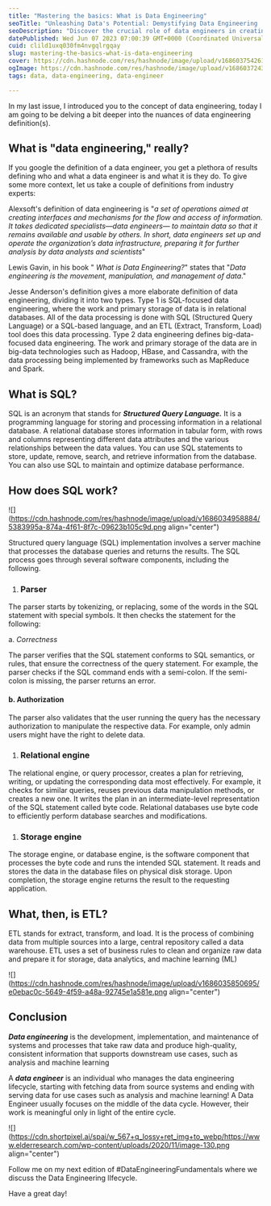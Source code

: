 ```yaml
---
title: "Mastering the basics: What is Data Engineering"
seoTitle: "Unleashing Data's Potential: Demystifying Data Engineering | Get Start"
seoDescription: "Discover the crucial role of data engineers in creating interfaces & mechanisms for efficient data flow and access. Learn how they set up & operate systems."
datePublished: Wed Jun 07 2023 07:00:39 GMT+0000 (Coordinated Universal Time)
cuid: clild1uxq030fm4nvgqlrgqay
slug: mastering-the-basics-what-is-data-engineering
cover: https://cdn.hashnode.com/res/hashnode/image/upload/v1686037542615/a5f9d65c-e997-43a8-a4cf-0643006d6564.png
ogImage: https://cdn.hashnode.com/res/hashnode/image/upload/v1686037243143/006a9094-4a59-4e79-a991-00d97b859a06.png
tags: data, data-engineering, data-engineer

---
```


In my last issue, I introduced you to the concept of data engineering, today I am going to be delving a bit deeper into the nuances of data engineering definition(s).

## What is "data engineering," really?

If you google the definition of a data engineer, you get a plethora of results defining who and what a data engineer is and what it is they do. To give some more context, let us take a couple of definitions from industry experts:

Alexsoft's definition of data engineering is "*a set of operations aimed at creating interfaces and mechanisms for the flow and access of information. It takes dedicated specialists—data engineers— to maintain data so that it remains available and usable by others. In short, data engineers set up and operate the organization’s data infrastructure, preparing it for further analysis by data analysts and scientists*"

Lewis Gavin, in his book " *What is Data Engineering?*" states that "*Data engineering is the movement, manipulation, and management of data*."

Jesse Anderson's definition gives a more elaborate definition of data engineering, dividing it into two types. Type 1 is SQL-focused data engineering, where the work and primary storage of data is in relational databases. All of the data processing is done with SQL (Structured Query Language) or a SQL-based language, and an ETL (Extract, Transform, Load) tool does this data processing. Type 2 data engineering defines big-data-focused data engineering. The work and primary storage of the data are in big-data technologies such as Hadoop, HBase, and Cassandra, with the data processing being implemented by frameworks such as MapReduce and Spark.

## **What is SQL?**

SQL is an acronym that stands for ***Structured Query Language.*** It is a programming language for storing and processing information in a relational database. A relational database stores information in tabular form, with rows and columns representing different data attributes and the various relationships between the data values. You can use SQL statements to store, update, remove, search, and retrieve information from the database. You can also use SQL to maintain and optimize database performance.

## **How does SQL work?**

![](https://cdn.hashnode.com/res/hashnode/image/upload/v1686034958884/5383995a-874a-4f61-8f7c-09623b105c9d.png align="center")

Structured query language (SQL) implementation involves a server machine that processes the database queries and returns the results. The SQL process goes through several software components, including the following.

1. ### **Parser**
    

The parser starts by tokenizing, or replacing, some of the words in the SQL statement with special symbols. It then checks the statement for the following:

a. *Correctness*

The parser verifies that the SQL statement conforms to SQL semantics, or rules, that ensure the correctness of the query statement. For example, the parser checks if the SQL command ends with a semi-colon. If the semi-colon is missing, the parser returns an error.

#### b. Authorization

The parser also validates that the user running the query has the necessary authorization to manipulate the respective data. For example, only admin users might have the right to delete data.

1. ### **Relational engine**
    

The relational engine, or query processor, creates a plan for retrieving, writing, or updating the corresponding data most effectively. For example, it checks for similar queries, reuses previous data manipulation methods, or creates a new one. It writes the plan in an intermediate-level representation of the SQL statement called byte code. Relational databases use byte code to efficiently perform database searches and modifications.

1. ### **Storage engine**
    

The storage engine, or database engine, is the software component that processes the byte code and runs the intended SQL statement. It reads and stores the data in the database files on physical disk storage. Upon completion, the storage engine returns the result to the requesting application.

## What, then, is ETL?

ETL stands for extract, transform, and load. It is the process of combining data from multiple sources into a large, central repository called a data warehouse. ETL uses a set of business rules to clean and organize raw data and prepare it for storage, data analytics, and machine learning (ML)

![](https://cdn.hashnode.com/res/hashnode/image/upload/v1686035850695/e0ebac0c-5649-4f59-a48a-92745e1a581e.png align="center")

## **Conclusion**

***Data engineering*** is the development, implementation, and maintenance of systems and processes that take raw data and produce high-quality, consistent information that supports downstream use cases, such as analysis and machine learning

A ***data engineer*** is an individual who manages the data engineering lifecycle, starting with fetching data from source systems and ending with serving data for use cases such as analysis and machine learning! A Data Engineer usually focuses on the middle of the data cycle. However, their work is meaningful only in light of the entire cycle.

![](https://cdn.shortpixel.ai/spai/w_567+q_lossy+ret_img+to_webp/https://www.elderresearch.com/wp-content/uploads/2020/11/image-130.png align="center")

Follow me on my next edition of #DataEngineeringFundamentals where we discuss the Data Engineering lIfecycle.

Have a great day!
